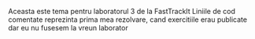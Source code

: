 Aceasta este tema pentru laboratorul 3 de la FastTrackIt
Liniile de cod comentate reprezinta prima mea rezolvare, cand exercitiile erau publicate dar eu nu fusesem la vreun laborator
